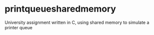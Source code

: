 # printqueuesharedmemory
University assignment written in C, using shared memory to simulate a printer queue
